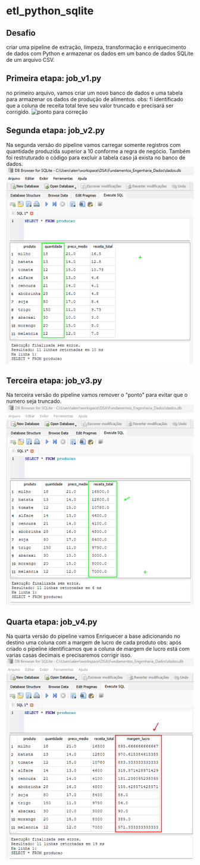 # etl_python_sqlite

## Desafio
criar uma pipeline de extração, limpeza, transformação e enriquecimento de dados com Python e armazenar os dados em um banco de dados SQLite de um arquivo CSV.

## Primeira etapa: job_v1.py

 no primeiro arquivo, vamos criar um novo banco de dados e uma tabela para armazenar os dados de produção de alimentos.
 obs: fi identificado que a coluna de receita total teve seu valor truncado e precisará ser corrigido.
 ![ponto para correção](https://github.com/alerrandrofrederik/etl_python_sqlite/blob/main/imagens/tabela%20ap%C3%B3s%20job1.png)

## Segunda etapa: job_v2.py
Na segunda versão do pipeline vamos carregar somente registros com quantidade produzida superior a 10 conforme a regra de negócio. Também foi restruturado o código para excluir a tabela caso já exista no banco de dados.
![Tabela filtrada](https://github.com/alerrandrofrederik/etl_python_sqlite/blob/main/imagens/job2.png)

## Terceira etapa: job_v3.py
Na terceira versão do pipeline vamos remover o "ponto" para evitar que o numero seja truncado.
![correção valor coluna receita total](https://github.com/alerrandrofrederik/etl_python_sqlite/blob/main/imagens/job3.png)

## Quarta etapa: job_v4.py
Na quarta versão do pipeline vamos Enriquecer a base adicionando no destino uma coluna com a margem de lucro de cada produto
obs: após criado o pipeline identificamos que a coluna de margem de lucro está com varias casas decimais e precisaremos corrigir isso.
![correção valor coluna margem de lucro](https://github.com/alerrandrofrederik/etl_python_sqlite/blob/main/imagens/job4.png)